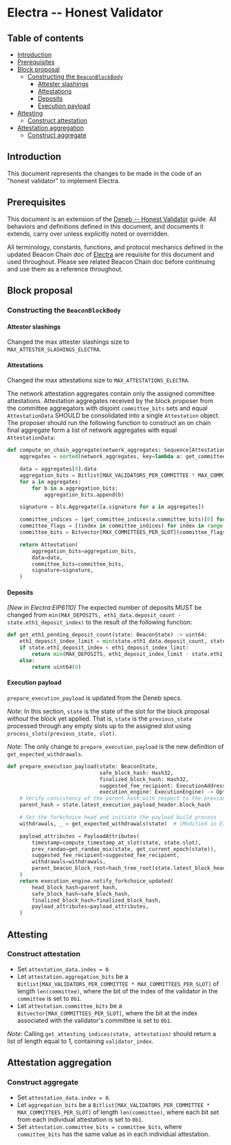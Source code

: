 # Electra -- Honest Validator

## Table of contents

<!-- TOC -->
<!-- START doctoc generated TOC please keep comment here to allow auto update -->
<!-- DON'T EDIT THIS SECTION, INSTEAD RE-RUN doctoc TO UPDATE -->

- [Introduction](#introduction)
- [Prerequisites](#prerequisites)
- [Block proposal](#block-proposal)
  - [Constructing the `BeaconBlockBody`](#constructing-the-beaconblockbody)
    - [Attester slashings](#attester-slashings)
    - [Attestations](#attestations)
    - [Deposits](#deposits)
    - [Execution payload](#execution-payload)
- [Attesting](#attesting)
  - [Construct attestation](#construct-attestation)
- [Attestation aggregation](#attestation-aggregation)
  - [Construct aggregate](#construct-aggregate)

<!-- END doctoc generated TOC please keep comment here to allow auto update -->
<!-- /TOC -->

## Introduction

This document represents the changes to be made in the code of an "honest validator" to implement Electra.

## Prerequisites

This document is an extension of the [Deneb -- Honest Validator](../../deneb/validator.md) guide.
All behaviors and definitions defined in this document, and documents it extends, carry over unless explicitly noted or overridden.

All terminology, constants, functions, and protocol mechanics defined in the updated Beacon Chain doc of [Electra](./beacon-chain.md) are requisite for this document and used throughout.
Please see related Beacon Chain doc before continuing and use them as a reference throughout.

## Block proposal

### Constructing the `BeaconBlockBody`

#### Attester slashings

Changed the max attester slashings size to `MAX_ATTESTER_SLASHINGS_ELECTRA`.

#### Attestations

Changed the max attestations size to `MAX_ATTESTATIONS_ELECTRA`.

The network attestation aggregates contain only the assigned committee attestations.
Attestation aggregates received by the block proposer from the committee aggregators with disjoint `committee_bits` sets and equal `AttestationData` SHOULD be consolidated into a single `Attestation` object.
The proposer should run the following function to construct an on chain final aggregate form a list of network aggregates with equal `AttestationData`:

```python
def compute_on_chain_aggregate(network_aggregates: Sequence[Attestation]) -> Attestation:
    aggregates = sorted(network_aggregates, key=lambda a: get_committee_indices(a.committee_bits)[0])

    data = aggregates[0].data
    aggregation_bits = Bitlist[MAX_VALIDATORS_PER_COMMITTEE * MAX_COMMITTEES_PER_SLOT]()
    for a in aggregates:
        for b in a.aggregation_bits:
            aggregation_bits.append(b)

    signature = bls.Aggregate([a.signature for a in aggregates])

    committee_indices = [get_committee_indices(a.committee_bits)[0] for a in aggregates]
    committee_flags = [(index in committee_indices) for index in range(0, MAX_COMMITTEES_PER_SLOT)]
    committee_bits = Bitvector[MAX_COMMITTEES_PER_SLOT](committee_flags)

    return Attestation(
        aggregation_bits=aggregation_bits,
        data=data,
        committee_bits=committee_bits,
        signature=signature,
    )
```

#### Deposits

*[New in Electra:EIP6110]* The expected number of deposits MUST be changed from `min(MAX_DEPOSITS, eth1_data.deposit_count - state.eth1_deposit_index)` to the result of the following function:

```python
def get_eth1_pending_deposit_count(state: BeaconState) -> uint64:
    eth1_deposit_index_limit = min(state.eth1_data.deposit_count, state.deposit_requests_start_index)
    if state.eth1_deposit_index < eth1_deposit_index_limit:
        return min(MAX_DEPOSITS, eth1_deposit_index_limit - state.eth1_deposit_index)
    else:
        return uint64(0)
```

#### Execution payload

`prepare_execution_payload` is updated from the Deneb specs.

*Note*: In this section, `state` is the state of the slot for the block proposal _without_ the block yet applied.
That is, `state` is the `previous_state` processed through any empty slots up to the assigned slot using `process_slots(previous_state, slot)`.

*Note*: The only change to `prepare_execution_payload` is the new definition of `get_expected_withdrawals`.

```python
def prepare_execution_payload(state: BeaconState,
                              safe_block_hash: Hash32,
                              finalized_block_hash: Hash32,
                              suggested_fee_recipient: ExecutionAddress,
                              execution_engine: ExecutionEngine) -> Optional[PayloadId]:
    # Verify consistency of the parent hash with respect to the previous execution payload header
    parent_hash = state.latest_execution_payload_header.block_hash

    # Set the forkchoice head and initiate the payload build process
    withdrawals, _ = get_expected_withdrawals(state)  # [Modified in EIP-7251]

    payload_attributes = PayloadAttributes(
        timestamp=compute_timestamp_at_slot(state, state.slot),
        prev_randao=get_randao_mix(state, get_current_epoch(state)),
        suggested_fee_recipient=suggested_fee_recipient,
        withdrawals=withdrawals,
        parent_beacon_block_root=hash_tree_root(state.latest_block_header),
    )
    return execution_engine.notify_forkchoice_updated(
        head_block_hash=parent_hash,
        safe_block_hash=safe_block_hash,
        finalized_block_hash=finalized_block_hash,
        payload_attributes=payload_attributes,
    )
```

## Attesting

### Construct attestation

- Set `attestation_data.index = 0`.
- Let `attestation.aggregation_bits` be a `Bitlist[MAX_VALIDATORS_PER_COMMITTEE * MAX_COMMITTEES_PER_SLOT]` of length `len(committee)`, where the bit of the index of the validator in the `committee` is set to `0b1`.
- Let `attestation.committee_bits` be a `Bitvector[MAX_COMMITTEES_PER_SLOT]`, where the bit at the index associated with the validator's committee is set to `0b1`.

*Note*: Calling `get_attesting_indices(state, attestation)` should return a list of length equal to 1, containing `validator_index`.

## Attestation aggregation

### Construct aggregate

- Set `attestation_data.index = 0`.
- Let `aggregation_bits` be a `Bitlist[MAX_VALIDATORS_PER_COMMITTEE * MAX_COMMITTEES_PER_SLOT]` of length `len(committee)`, where each bit set from each individual attestation is set to `0b1`.
- Set `attestation.committee_bits = committee_bits`, where `committee_bits` has the same value as in each individual attestation.
